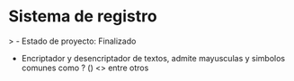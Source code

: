 <h1>Sistema de registro</h1>>
- Estado de proyecto: Finalizado

* Encriptador y desencriptador de textos, admite mayusculas y simbolos comunes como ? () <> entre otros  
